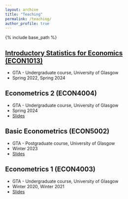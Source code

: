 ```yaml
---
layout: archive
title: "Teaching"
permalink: /teaching/
author_profile: true
---
```


{% include base_path %}

## [Introductory Statistics for Economics (ECON1013)](https://github.com/duongtrinhss/GTA-ECON1013-IntroStats)
* GTA - Undergraduate course, University of Glasgow
* Spring 2022, Spring 2024

## Econometrics 2 (ECON4004)
* GTA - Undergraduate course, University of Glasgow
* Spring 2024
* [Slides](https://github.com/duongtrinhss/GTA-ECON4004-Econometrics2)

## Basic Econometrics (ECON5002)
* GTA - Postgraduate course, University of Glasgow
* Winter 2023
* [Slides](https://github.com/duongtrinhss/GTA-ECON1013-IntroStats)

## Econometrics 1 (ECON4003)
* GTA - Undergraduate course, University of Glasgow
* Winter 2020, Winter 2021
* [Slides](https://github.com/duongtrinhss/GTA-ECON4003-Econometrics1)